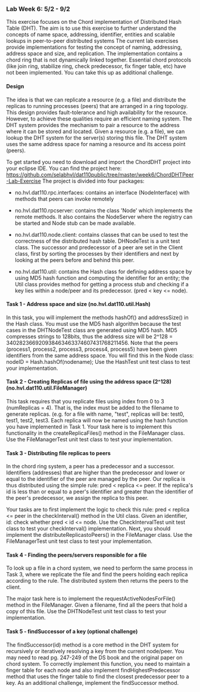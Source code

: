 ### Lab Week 6: 5/2 - 9/2

This exercise focuses on the Chord implementation of Distributed Hash Table (DHT). The aim is to use this exercise to further understand the concepts of name space, addressing, identifier, entities and scalable lookups in peer-to-peer distributed systems
The current lab exercises provide implementations for testing the concept of naming, addressing, address space and size, and replication.
The implementation contains a chord ring that is not dynamically linked together. Essential chord protocols (like join ring, stabilize ring, check predecessor, fix finger table, etc) have not been implemented. You can take this up as additional challenge.

#### Design
The idea is that we can replicate a resource (e.g. a file) and distribute the replicas to running processes (peers) that are arranged in a ring topology. This design provides fault-tolerance and high availability for the resource.
However, to achieve these qualities require an efficient naming system. The DHT system provides the mechanism to pair a resource to the address where it can be stored and located.
Given a resource (e.g. a file), we can lookup the DHT system for the server(s) storing this file. The DHT system uses the same address space for naming a resource and its access point (peers).


To get started you need to download and import the ChordDHT project into your eclipse IDE. You can find the project here: https://github.com/selabhvl/dat110public/tree/master/week6/ChordDHTPeer-Lab-Exercise
The project is divided into four packages:

- no.hvl.dat110.rpc.interfaces: contains an interface (NodeInterface) with methods that peers can invoke remotely

- no.hvl.dat110.rpcserver: contains the class 'Node' which implements the remote methods. It also contains the NodeServer where the registry can be started and Node stub can be made available.

- no.hvl.dat110.node.client: contains classes that can be used to test the correctness of the distributed hash table. DHNodeTest is a unit test class. The successor and predecessor of a peer are set in the Client class, first by sorting the processes by their identifiers and next by looking at the peers before and behind this peer.

- no.hvl.dat110.util: contains the Hash class for defining address space by using MD5 hash function and computing the identifier for an entity; the Util class provides method for getting a process stub and
checking if a key lies within a node/peer and its predecessor. (pred < key <= node).

#### Task 1 - Address space and size (no.hvl.dat110.util.Hash)

In this task, you will implement the methods hashOf() and addressSize() in the Hash class. You must use the MD5 hash algorithm because the test cases in the DHTNodeTest class are generated using MD5 hash.
MD5 compresses strings to 128bits, thus the address size will be 2^128 = 340282366920938463463374607431768211456.
Note that the peers (process1, process2, process3, process4, process5) have been given identifiers from the same address space. You will find this in the Node class: nodeID = Hash.hashOf(nodename);
Use the HashTest unit test class to test your implementation.

#### Task 2 - Creating Replicas of file using the address space (2^128) (no.hvl.dat110.util.FileManager)

This task requires that you replicate files using index from 0 to 3 (numReplicas = 4). That is, the index must be added to the filename to generate replicas. (e.g. for a file with name, "test", replicas will be:
test0, test1, test2, test3. Each replica will now be named using the hash function you have implemented in Task 1. Your task here is to implement this functionality in the createReplicaFiles() method in the FileManager class.
Use the FileManagerTest unit test class to test your implementation.


#### Task 3 - Distributing file replicas to peers
In the chord ring system, a peer has a predecessor and a successor. Identifiers (addresses) that are higher than the predecessor and lower or equal to the identifier of the peer are managed by the peer.
Our replica is thus distributed using the simple rule: pred < replica <= peer. If the replica's id is less than or equal to a peer's identifier and greater than the identifier of the peer's predecessor, we assign the replica to this peer.

Your tasks are to first implement the logic to check this rule: pred < replica <= peer in the checkInterval() method in the Util class. Given an identifier, id: check whether pred < id <= node. Use the CheckIntervalTest unit test class to test your checkInterval() implementation. 
Next, you should implement the distributeReplicastoPeers() in the FileManager class. Use the FileManagerTest unit test class to test your implementation.

#### Task 4 - Finding the peers/servers responsible for a file
To look up a file in a chord system, we need to perform the same process in Task 3, where we replicate the file and find the peers holding each replica according to the rule. The distributed system then returns the peers to the client.

The major task here is to implement the requestActiveNodesForFile() method in the FileManager. Given a filename, find all the peers that hold a copy of this file.
Use the DHTNodeTest unit test class to test your implementation.

#### Task 5 - findSuccessor of a key (optional challenge)
The findSuccessor(id) method is a core method in the DHT system for recursively or iteratively resolving a key from the current node/peer.
You may need to read pg. 247-249 of the DS book and the original paper on chord system.
To correctly implement this function, you need to maintain a finger table for each node and also implement findHighestPredecessor method that uses the finger table to find the closest predecessor peer to a key.
As an additional challenge, implement the findSuccessor method.
